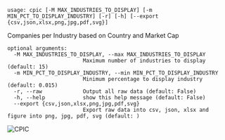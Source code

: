 ```text
usage: cpic [-M MAX_INDUSTRIES_TO_DISPLAY] [-m MIN_PCT_TO_DISPLAY_INDUSTRY] [-r] [-h] [--export {csv,json,xlsx,png,jpg,pdf,svg}]
```

Companies per Industry based on Country and Market Cap

```
optional arguments:
  -M MAX_INDUSTRIES_TO_DISPLAY, --max MAX_INDUSTRIES_TO_DISPLAY
                        Maximum number of industries to display (default: 15)
  -m MIN_PCT_TO_DISPLAY_INDUSTRY, --min MIN_PCT_TO_DISPLAY_INDUSTRY
                        Minimum percentage to display industry (default: 0.015)
  -r, --raw             Output all raw data (default: False)
  -h, --help            show this help message (default: False)
  --export {csv,json,xlsx,png,jpg,pdf,svg}
                        Export raw data into csv, json, xlsx and figure into png, jpg, pdf, svg (default: )
```

![CPIC](https://user-images.githubusercontent.com/46355364/153869143-4e3e74d3-0dfb-435a-b5c2-9292b514b972.png)
